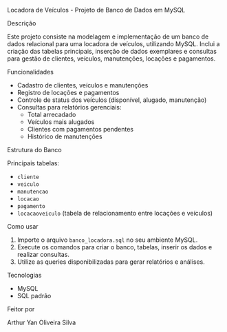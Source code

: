 
 Locadora de Veículos - Projeto de Banco de Dados em MySQL

 Descrição

Este projeto consiste na modelagem e implementação de um banco de dados relacional para uma locadora de veículos, utilizando MySQL. Inclui a criação das tabelas principais, inserção de dados exemplares e consultas para gestão de clientes, veículos, manutenções, locações e pagamentos.

 Funcionalidades

- Cadastro de clientes, veículos e manutenções  
- Registro de locações e pagamentos  
- Controle de status dos veículos (disponível, alugado, manutenção)  
- Consultas para relatórios gerenciais:
  - Total arrecadado  
  - Veículos mais alugados  
  - Clientes com pagamentos pendentes  
  - Histórico de manutenções  

 Estrutura do Banco

Principais tabelas:  
- `cliente`  
- `veiculo`  
- `manutencao`  
- `locacao`  
- `pagamento`  
- `locacaoveiculo` (tabela de relacionamento entre locações e veículos)

 Como usar

1. Importe o arquivo `banco_locadora.sql` no seu ambiente MySQL.  
2. Execute os comandos para criar o banco, tabelas, inserir os dados e realizar consultas.  
3. Utilize as queries disponibilizadas para gerar relatórios e análises.

 Tecnologias

- MySQL  
- SQL padrão  

 Feitor por

Arthur Yan Oliveira Silva


